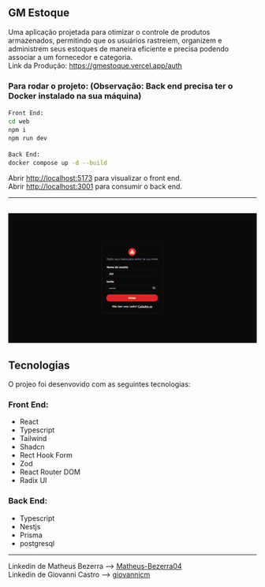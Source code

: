 ## GM Estoque

Uma aplicação projetada para otimizar o controle de produtos armazenados, permitindo que os usuários rastreiem, organizem e administrem seus estoques de maneira eficiente e precisa podendo associar a um fornecedor e categoria.
<br /> Link da Produção: https://gmestoque.vercel.app/auth

### Para rodar o projeto: (Observação: Back end precisa ter o Docker instalado na sua máquina)

```bash
Front End:
cd web
npm i
npm run dev

Back End:
docker compose up -d --build
```

Abrir [http://localhost:5173](http://localhost:5173) para visualizar o front end. <br />
Abrir [http://localhost:3001](http://localhost:3001) para consumir o back end.

<hr><br>

<img src="videos/gm_estoque.gif" alt="Demonstração do sistema" />

## Tecnologias

O projeo foi desenvovido com as seguintes tecnologias:

### Front End:
- React
- Typescript
- Tailwind
- Shadcn
- Rect Hook Form
- Zod
- React Router DOM
- Radix UI

### Back End:
- Typescript
- Nestjs
- Prisma
- postgresql

---

Linkedin de Matheus Bezerra --> <a href="https://www.linkedin.com/in/matheus-bezerra04/">Matheus-Bezerra04</a> <br />
Linkedin de Giovanni Castro --> <a href="https://www.linkedin.com/in/giovannicm/">giovannicm</a>
